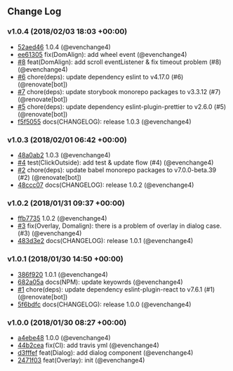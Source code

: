 ## Change Log

### v1.0.4 (2018/02/03 18:03 +00:00)

* [52aed46](https://github.com/evenchange4/react-overlay-pack/commit/52aed4656a178e503857352ac13318785ae5d849) 1.0.4 (@evenchange4)
* [ee61305](https://github.com/evenchange4/react-overlay-pack/commit/ee61305fc6e37254798fd49d3178f6682b01128f) fix(DomAlign): add wheel event (@evenchange4)
* [#8](https://github.com/evenchange4/react-overlay-pack/pull/8) feat(DomAlign): add scroll eventListener & fix timeout problem (#8) (@evenchange4)
* [#6](https://github.com/evenchange4/react-overlay-pack/pull/6) chore(deps): update dependency eslint to v4.17.0 (#6) (@renovate[bot])
* [#7](https://github.com/evenchange4/react-overlay-pack/pull/7) chore(deps): update storybook monorepo packages to v3.3.12 (#7) (@renovate[bot])
* [#5](https://github.com/evenchange4/react-overlay-pack/pull/5) chore(deps): update dependency eslint-plugin-prettier to v2.6.0 (#5) (@renovate[bot])
* [f5f5055](https://github.com/evenchange4/react-overlay-pack/commit/f5f505556dedbb620481c91385aa2fa3f5d5d300) docs(CHANGELOG): release 1.0.3 (@evenchange4)

### v1.0.3 (2018/02/01 06:42 +00:00)

* [48a0ab2](https://github.com/evenchange4/react-overlay-pack/commit/48a0ab2df21fa8958abea31afbe844b66f9c1ba2) 1.0.3 (@evenchange4)
* [#4](https://github.com/evenchange4/react-overlay-pack/pull/4) test(ClickOutside): add test & update flow (#4) (@evenchange4)
* [#2](https://github.com/evenchange4/react-overlay-pack/pull/2) chore(deps): update babel monorepo packages to v7.0.0-beta.39 (#2) (@renovate[bot])
* [48ccc07](https://github.com/evenchange4/react-overlay-pack/commit/48ccc07bba6ca6b6caefb13d9d070fbb574dc589) docs(CHANGELOG): release 1.0.2 (@evenchange4)

### v1.0.2 (2018/01/31 09:37 +00:00)

* [ffb7735](https://github.com/evenchange4/react-overlay-pack/commit/ffb7735ce26279983c4596e2ac76ba988b75e28c) 1.0.2 (@evenchange4)
* [#3](https://github.com/evenchange4/react-overlay-pack/pull/3) fix(Overlay, Domalign): there is a problem of overlay in dialog case. (#3) (@evenchange4)
* [483d3e2](https://github.com/evenchange4/react-overlay-pack/commit/483d3e2b08c2feecdd46c1c9436877d773dce756) docs(CHANGELOG): release 1.0.1 (@evenchange4)

### v1.0.1 (2018/01/30 14:50 +00:00)

* [386f920](https://github.com/evenchange4/react-overlay-pack/commit/386f920040dc70d19d5cb98f7886c100ce1eeb95) 1.0.1 (@evenchange4)
* [682a05a](https://github.com/evenchange4/react-overlay-pack/commit/682a05af4d8908a647d3aeb3a8983541ef2d0888) docs(NPM): update keyowrds (@evenchange4)
* [#1](https://github.com/evenchange4/react-overlay-pack/pull/1) chore(deps): update dependency eslint-plugin-react to v7.6.1 (#1) (@renovate[bot])
* [5f6bdfc](https://github.com/evenchange4/react-overlay-pack/commit/5f6bdfcd75e300267cbbc86a62c9d251479f86df) docs(CHANGELOG): release 1.0.0 (@evenchange4)

### v1.0.0 (2018/01/30 08:27 +00:00)

* [a4ebe48](https://github.com/evenchange4/react-overlay-pack/commit/a4ebe48857a173f039e32bbb1169152165c7e499) 1.0.0 (@evenchange4)
* [44b2cea](https://github.com/evenchange4/react-overlay-pack/commit/44b2cea9b3c5fb0424c7a136dcd5e1d2cd6dd64b) fix(CI): add travis yml (@evenchange4)
* [d3fffef](https://github.com/evenchange4/react-overlay-pack/commit/d3fffef2ca240e8ccb17c2ed54956db5b9bb5ce9) feat(Dialog): add dialog component (@evenchange4)
* [2471f03](https://github.com/evenchange4/react-overlay-pack/commit/2471f03dcc340f1c4944f2ad2d3a87a779aef9bb) feat(Overlay): init (@evenchange4)
